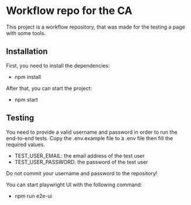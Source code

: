 # Workflow repo for the CA

This project is a workflow repository, that was made for the testing a page with some tools.

## Installation

First, you need to install the dependencies:

- npm install

After that, you can start the project:

- npm start

## Testing

You need to provide a valid username and password in order to run the end-to-end tests.
Copy the .env.example file to a .env file then fill the required values.

- TEST_USER_EMAIL: the email address of the test user
- TEST_USER_PASSWORD: the password of the test user

Do not commit your username and password to the repository!

You can start playwright UI with the following command:

- npm run e2e-ui
